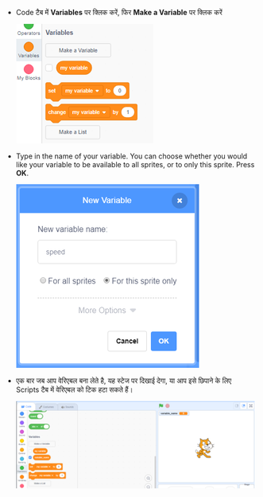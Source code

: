 + Code टैब में **Variables** पर क्लिक करें, फिर **Make a Variable** पर क्लिक करें
    
    ![वेरिएबल ब्लॉक](images/data-blocks.png)

+ Type in the name of your variable. You can choose whether you would like your variable to be available to all sprites, or to only this sprite. Press **OK**.
    
    ![वेरिएबल बनाएँ](images/create-variable.png)

+ एक बार जब आप वेरिएबल बना लेते है, यह स्टेज पर दिखाई देगा, या आप इसे छिपाने के लिए Scripts टैब में वेरिएबल को टिक हटा सकते हैं।
    
    ![Variable on the stage](images/variable-show.png)